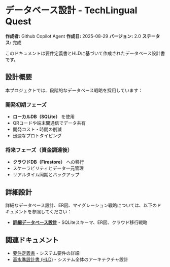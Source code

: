 # データベース設計 - TechLingual Quest

**作成者:** Github Copilot Agent
**作成日:** 2025-08-29
**バージョン:** 2.0
**ステータス:** 完成

このドキュメントは要件定義書とHLDに基づいて作成されたデータベース設計書です。

## 設計概要

本プロジェクトでは、段階的なデータベース戦略を採用しています：

### 開発初期フェーズ
- **ローカルDB（SQLite）** を使用
- QRコードや端末間通信でデータ共有
- 開発コスト・時間の削減
- 迅速なプロトタイピング

### 将来フェーズ（資金調達後）
- **クラウドDB（Firestore）** への移行
- スケーラビリティとデータ一元管理
- リアルタイム同期とバックアップ

## 詳細設計

詳細なデータベース設計、ER図、マイグレーション戦略については、以下のドキュメントを参照してください：

- **[詳細データベース設計](db_design.md)** - SQLiteスキーマ、ER図、クラウド移行戦略

## 関連ドキュメント

- [要件定義書](../requirements/requirements.md) - システム要件の詳細
- [高水準設計書 (HLD)](../design/HLD.md) - システム全体のアーキテクチャ設計
